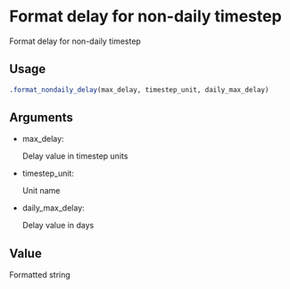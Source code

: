 # Format delay for non-daily timestep

Format delay for non-daily timestep

## Usage

``` r
.format_nondaily_delay(max_delay, timestep_unit, daily_max_delay)
```

## Arguments

- max_delay:

  Delay value in timestep units

- timestep_unit:

  Unit name

- daily_max_delay:

  Delay value in days

## Value

Formatted string
